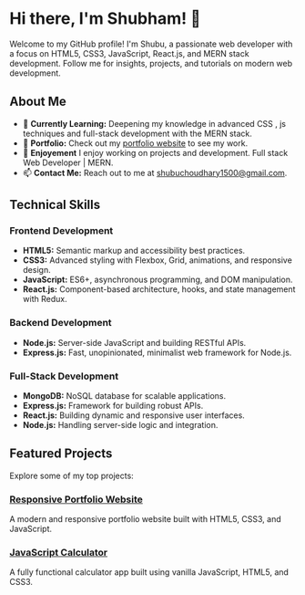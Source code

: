 # Hi there, I'm Shubham! 👋

Welcome to my GitHub profile! I'm Shubu, a passionate web developer with a focus on HTML5, CSS3, JavaScript, React.js, and MERN stack development. Follow me for insights, projects, and tutorials on modern web development.

## About Me

- 🌱 **Currently Learning:** Deepening my knowledge in advanced CSS , js techniques and full-stack development with the MERN stack.
- 💼 **Portfolio:** Check out my [portfolio website](https://your-portfolio-url) to see my work.
- 📝 **Enjoyement**  I enjoy working on projects and development. Full stack Web Developer | MERN.
- 📫 **Contact Me:** Reach out to me at [shubuchoudhary1500@gmail.com](mailto:shubuchoudhary1500@gmail.com).

## Technical Skills

### Frontend Development
- **HTML5:** Semantic markup and accessibility best practices.
- **CSS3:** Advanced styling with Flexbox, Grid, animations, and responsive design.
- **JavaScript:** ES6+, asynchronous programming, and DOM manipulation.
- **React.js:** Component-based architecture, hooks, and state management with Redux.

### Backend Development
- **Node.js:** Server-side JavaScript and building RESTful APIs.
- **Express.js:** Fast, unopinionated, minimalist web framework for Node.js.

### Full-Stack Development
- **MongoDB:** NoSQL database for scalable applications.
- **Express.js:** Framework for building robust APIs.
- **React.js:** Building dynamic and responsive user interfaces.
- **Node.js:** Handling server-side logic and integration.

## Featured Projects

Explore some of my top projects:

### [Responsive Portfolio Website](https://github.com/itzshubu/responsive-portfolio)
A modern and responsive portfolio website built with HTML5, CSS3, and JavaScript.

### [JavaScript Calculator](https://github.com/itzshubu/javascript-calculator)
A fully functional calculator app built using vanilla JavaScript, HTML5, and CSS3.

